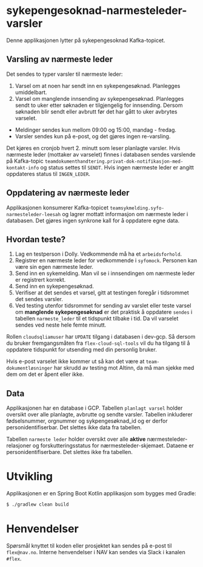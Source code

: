 # sykepengesoknad-narmesteleder-varsler

Denne applikasjonen lytter på sykepengesoknad Kafka-topicet.


## Varsling av nærmeste leder

Det sendes to typer varsler til nærmeste leder:

1. Varsel om at noen har sendt inn en sykepengesøknad. Planlegges umiddelbart.
2. Varsel om manglende innsending av sykepengesøknad. Planlegges sendt to uker etter søknaden er tilgjengelig for
   innsending. Dersom søknaden blir sendt eller avbrutt før det har gått to uker avbrytes varselet.

- Meldinger sendes kun mellom 09:00 og 15:00, mandag - fredag.
- Varsler sendes kun på e-post, og det gjøres ingen re-varsling.

Det kjøres en cronjob hvert 2. minutt som leser planlagte varsler. Hvis nærmeste leder (mottaker av
varselet) finnes i databasen sendes varslende på
Kafka-topic `teamdokumenthandtering.privat-dok-notifikasjon-med-kontakt-info` og status settes til `SENDT`. Hvis ingen
nærmeste leder er angitt oppdateres status til `INGEN_LEDER`.

## Oppdatering av nærmeste leder

Applikasjonen konsumerer Kafka-topicet `teamsykmelding.syfo-narmesteleder-leesah` og lagrer mottatt informasjon om nærmeste leder
i databasen. Det gjøres ingen synkrone kall for å oppdatere egne data.

## Hvordan teste?

1. Lag en testperson i Dolly. Vedkommende må ha et `arbeidsforhold`.
2. Registrer en nærmeste leder for vedkommende i `syfomock`. Personen kan være sin egen nærmeste leder.
3. Send inn en sykemelding. Man vil se i innsendingen om nærmeste leder er registrert korrekt.
4. Send inn en sykepengesøknad.
5. Verifiser at det sendes et varsel, gitt at testingen foregår i tidsrommet det sendes varsler.
6. Ved testing utenfor tidsrommet for sending av varslet eller teste varsel om **manglende sykepengesøknad** er det
   praktisk å oppdatere `sendes` i tabellen `narmeste_leder` til et tidspunkt tilbake i tid. Da vil varselet sendes ved
   neste hele femte minutt.

Rollen `cloudsqliamuser` har `UPDATE` tilgang i databasen i dev-gcp. Så dersom du bruker fremgangsmåten
fra `flex-cloud-sql-tools` vil du ha tilgang til å oppdatere tidspunkt for utsending med din personlig bruker.

Hvis e-post varselet ikke kommer ut så kan det være at `team-dokumentløsninger` har skrudd av testing mot Altinn, da må
man sjekke med dem om det er åpent eller ikke.

## Data

Applikasjonen har en database i GCP. Tabellen `planlagt varsel` holder oversikt over alle planlagte, avbrutte og sendte
varsler. Tabellen inkluderer fødselsnummer, orgnummer og sykpengesøknad_id og er derfor personidentifiserbar. Det
slettes ikke data fra tabellen.

Tabellen `narmeste leder` holder oversikt over alle **aktive** nærmesteleder-relasjoner og forskutteringsstatus for
nærmesteleder-skjemaet. Dataene er personidentifiserbare. Det slettes ikke fra tabellen.

# Utvikling

Applikasjonen er en Spring Boot Kotlin applikasjon som bygges med Gradle:

```sh
$ ./gradlew clean build
```

# Henvendelser

Spørsmål knyttet til koden eller prosjektet kan sendes på e-post til `flex@nav.no`. Interne henvendelser i NAV kan
sendes via Slack i kanalen `#flex`.

